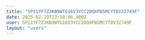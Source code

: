 ```yaml
---
title: "SP11YF7Z3KB9WTG16V3YCC2DQXPB5MCYT8VJ2749F"
date: 2025-02-19T23:10:06.400Z
user: SP11YF7Z3KB9WTG16V3YCC2DQXPB5MCYT8VJ2749F
layout: "users"
---
```

    